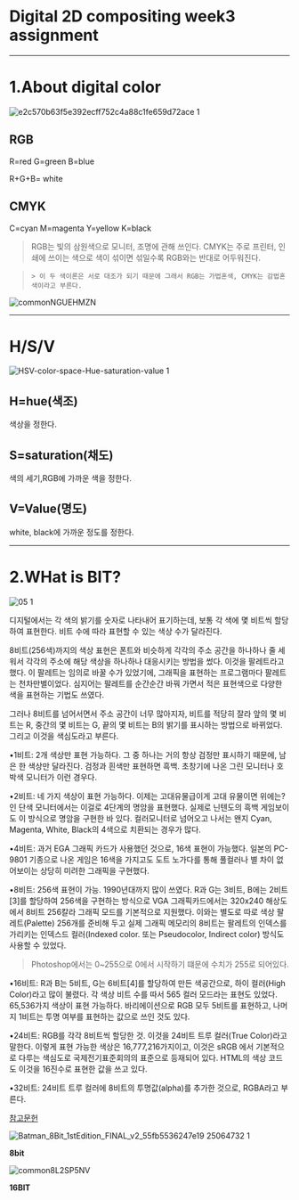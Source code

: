 Digital 2D compositing week3 assignment
=======================================






<hr/>



1.About digital color
=====================



![e2c570b63f5e392ecff752c4a88c1fe659d72ace 1](https://user-images.githubusercontent.com/70967822/93712278-d45d4980-fb8f-11ea-97aa-988dc7e4cff1.png)

RGB
----

R=red  G=green  B=blue



R+G+B= white


CMYK
-----
C=cyan M=magenta Y=yellow K=black



>RGB는 빛의 삼원색으로 모니터, 조명에 관해 쓰인다.  CMYK는 주로 프린터, 인쇄에 쓰이는 색으로 색이 섞이면 섞일수록 RGB와는 반대로 어두워진다.




>     > 이 두 색이론은 서로 대조가 되기 때문에 그래서 RGB는 가법혼색, CMYK는 감법혼색이라고 부른다.


![commonNGUEHMZN](https://user-images.githubusercontent.com/70967822/93712471-120ea200-fb91-11ea-8c74-ebe68cef982e.jpg)






<hr/>








H/S/V
======





![HSV-color-space-Hue-saturation-value 1](https://user-images.githubusercontent.com/70967822/93712883-85191800-fb93-11ea-95da-f4a89e80ff1f.png)



H=hue(색조)
----------



색상을 정한다.



S=saturation(채도)
-----------------



색의 세기,RGB에 가까운 색을 정한다.




V=Value(명도)
-------------



white, black에 가까운 정도를 정한다.



<hr/>





2.WHat is BIT?
===============




![05 1](https://user-images.githubusercontent.com/70967822/93713450-ef7f8780-fb96-11ea-996d-3d0b7c5bd3a6.jpg)



디지털에서는 각 색의 밝기를 숫자로 나타내어 표기하는데, 보통 각 색에 몇 비트씩 할당하여 표현한다. 비트 수에 따라 표현할 수 있는 색상 수가 달라진다.

8비트(256색)까지의 색상 표현은 폰트와 비슷하게 각각의 주소 공간을 하나하나 줄 세워서 각각의 주소에 해당 색상을 하나하나 대응시키는 방법을 썼다. 이것을 팔레트라고 했다. 이 팔레트는 임의로 바꿀 수가 있었기에, 그래픽을 표현하는 프로그램마다 팔레트는 천차만별이었다. 심지어는 팔레트를 순간순간 바꿔 가면서 적은 표현색으로 다양한 색을 표현하는 기법도 쓰였다.

그러나 8비트를 넘어서면서 주소 공간이 너무 많아지자, 비트를 적당히 잘라 앞의 몇 비트는 R, 중간의 몇 비트는 G, 끝의 몇 비트는 B의 밝기를 표시하는 방법으로 바뀌었다. 그리고 이것을 색심도라고 부른다.

•1비트: 2개 색상만 표현 가능하다. 그 중 하나는 거의 항상 검정만 표시하기 때문에, 남은 한 색상만 달라진다. 검정과 흰색만 표현하면 흑백. 초창기에 나온 그린 모니터나 호박색 모니터가 이런 경우다.


•2비트: 네 가지 색상이 표현 가능하다. 이제는 고대유물급이게 고대 유물이면 위에는?인 단색 모니터에서는 이걸로 4단계의 명암을 표현했다. 실제로 닌텐도의 흑백 게임보이도 이 방식으로 명암을 구현한 바 있다. 컬러모니터로 넘어오고 나서는 왠지 Cyan, Magenta, White, Black의 4색으로 치환되는 경우가 많다.


•4비트: 과거 EGA 그래픽 카드가 사용했던 것으로, 16색 표현이 가능했다. 일본의 PC-9801 기종으로 나온 게임은 16색을 가지고도 도트 노가다를 통해 풀컬러나 별 차이 없어보이는 상당히 미려한 그래픽을 구현했다.


•8비트: 256색 표현이 가능. 1990년대까지 많이 쓰였다. R과 G는 3비트, B에는 2비트[3]를 할당하여 256색을 구현하는 방식으로 VGA 그래픽카드에서는 320x240 해상도에서 8비트 256칼라 그래픽 모드를 기본적으로 지원했다. 이와는 별도로 따로 색상 팔레트(Palette) 256개를 준비해 두고 실제 그래픽 메모리의 8비트는 팔레트의 인덱스를 가리키는 인덱스드 컬러(Indexed color. 또는 Pseudocolor, Indirect color) 방식도 사용할 수 있었다. 
>  Photoshop에서는 0~255으로 0에서 시작하기 떄문에 수치가 255로 되어있다.

•16비트: R과 B는 5비트, G는 6비트[4]를 할당하여 만든 색공간으로, 하이 컬러(High Color)라고 많이 불렸다. 각 색상 비트 수를 따서 565 컬러 모드라는 표현도 있었다. 65,536가지 색상이 표현 가능하다. 바리에이션으로 RGB 모두 5비트를 표현하고, 나머지 1비트는 투명 여부를 표현하는 값으로 쓰인 것도 있다. 


•24비트: RGB를 각각 8비트씩 할당한 것. 이것을 24비트 트루 컬러(True Color)라고 말한다. 이렇게 표현 가능한 색상은 16,777,216가지이고, 이것은 sRGB 에서 기본적으로 다루는 색심도로 국제전기표준회의의 표준으로 등재되어 있다. HTML의 색상 코드도 이것을 16진수로 표현한 값을 쓰고 있다.


•32비트: 24비트 트루 컬러에 8비트의 투명값(alpha)를 추가한 것으로, RGBA라고 부른다.




[참고문헌](https://namu.wiki/w/RGB)





![Batman_8Bit_1stEdition_FINAL_v2_55fb5536247e19 25064732 1](https://user-images.githubusercontent.com/70967822/93713702-8731a580-fb98-11ea-89c8-3af7ee3a4069.gif)



**8bit**



![common8L2SP5NV](https://user-images.githubusercontent.com/70967822/93713814-5a31c280-fb99-11ea-8447-0bc3bb2efc8a.jpg)



**16BIT**
